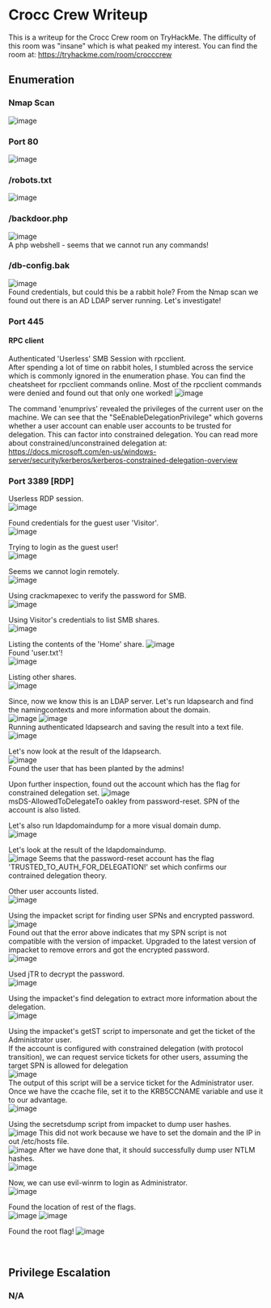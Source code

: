 # Crocc Crew Writeup
This is a writeup for the Crocc Crew room on TryHackMe. The difficulty of this room was "insane" which is what peaked my interest.
You can find the room at: https://tryhackme.com/room/crocccrew 

## Enumeration
### Nmap Scan
![image](https://user-images.githubusercontent.com/25471487/130314880-650a5cc4-84b3-4d47-8d58-b246045db71b.png)


### Port 80
![image](https://user-images.githubusercontent.com/25471487/130314898-aa85da55-0ce9-4420-a548-594671a5f931.png)


### /robots.txt
![image](https://user-images.githubusercontent.com/25471487/130314938-a1832ccd-1ef7-4292-b998-82b7b4597d26.png)


### /backdoor.php
![image](https://user-images.githubusercontent.com/25471487/130315362-2dd3d476-40de-47d8-a55d-2e98d4b1a1f9.png)
</br>
A php webshell - seems that we cannot run any commands!</br>

### /db-config.bak
![image](https://user-images.githubusercontent.com/25471487/130314946-9932dd44-4aa8-45e7-bf81-06fb39abab07.png)
</br>
Found credentials, but could this be a rabbit hole? From the Nmap scan we found out there is an AD LDAP server running. Let's investigate! </br>

### Port 445
#### RPC client
Authenticated 'Userless' SMB Session with rpcclient.</br> 
After spending a lot of time on rabbit holes, I stumbled across the service which is commonly ignored in the enumeration phase.
You can find the cheatsheet for rpcclient commands online.
Most of the rpcclient commands were denied and found out that only one worked!
![image](https://user-images.githubusercontent.com/25471487/130315436-e11bc980-ac5d-4168-8951-2f0f4ef04d7d.png)

The command 'enumprivs' revealed the privileges of the current user on the machine.
We can see that the "SeEnableDelegationPrivilege" which governs whether a user account can enable user accounts to be trusted for delegation. 
This can factor into constrained delegation.
You can read more about constrained/unconstrained delegation at: https://docs.microsoft.com/en-us/windows-server/security/kerberos/kerberos-constrained-delegation-overview


### Port 3389 [RDP]
Userless RDP session.</br>
![image](https://user-images.githubusercontent.com/25471487/130316187-182c5eec-3bef-41f9-98cf-31903eb2a493.png)

Found credentials for the guest user 'Visitor'.</br>
![image](https://user-images.githubusercontent.com/25471487/130316254-dac00b12-6e4d-414a-a545-5d299b87d1b2.png)

Trying to login as the guest user! </br>
![image](https://user-images.githubusercontent.com/25471487/130316374-8de0c61d-4f0f-4c4e-a80c-6e4fbfb93aa2.png)

Seems we cannot login remotely.</br>
![image](https://user-images.githubusercontent.com/25471487/130316392-8e6b0fc9-13bb-49a4-a04c-efbc58d12f04.png)


Using crackmapexec to verify the password for SMB.</br>
![image](https://user-images.githubusercontent.com/25471487/130316886-072f8de0-e00c-4c45-9ede-417e19807d1d.png)



Using Visitor's credentials to list SMB shares.</br>
![image](https://user-images.githubusercontent.com/25471487/130316501-b998e4e7-0f8b-4bf8-82b9-10348eba1afe.png)

Listing the contents of the 'Home' share.
![image](https://user-images.githubusercontent.com/25471487/130316512-47469511-1874-47f8-aaf2-633ab6e07870.png)
</br>
Found 'user.txt'!</br>
![image](https://user-images.githubusercontent.com/25471487/130316862-f037f8ab-22eb-484d-886d-bbed3f988206.png)



Listing other shares.</br>
![image](https://user-images.githubusercontent.com/25471487/130316584-4f2c36d3-25ba-41cf-a218-9d35af3e03d0.png)


Since, now we know this is an LDAP server. Let's run ldapsearch and find the namingcontexts and more information about the domain.</br>
![image](https://user-images.githubusercontent.com/25471487/130316605-85cc0cc9-3648-4b80-a12b-d7a14d918fe7.png)
![image](https://user-images.githubusercontent.com/25471487/130316617-a14f2d8d-11ec-4408-b3a1-e348e38e08c6.png)
</br>
Running authenticated ldapsearch and saving the result into a text file.</br>
![image](https://user-images.githubusercontent.com/25471487/130316623-4e51b45a-004d-47ca-b2ff-2359ef0cda9c.png)


Let's now look at the result of the ldapsearch.</br>
![image](https://user-images.githubusercontent.com/25471487/130316724-5e54b288-ac69-4370-96b1-fe1210e74bc6.png)
</br>
Found the user that has been planted by the admins!</br>

Upon further inspection, found out the account which has the flag for constrained delegation set.
![image](https://user-images.githubusercontent.com/25471487/130317047-65f0c857-dcdd-4885-ab25-d9a7c43b76b3.png)
</br>
msDS-AllowedToDelegateTo oakley from password-reset. SPN of the account is also listed.</br>


Let's also run ldapdomaindump for a more visual domain dump.</br>
![image](https://user-images.githubusercontent.com/25471487/130316935-d3df0510-7495-4a42-a169-f50ae31db099.png)
</br>


Let's look at the result of the ldapdomaindump.</br>
![image](https://user-images.githubusercontent.com/25471487/130316960-c150321d-a37a-4a87-bf27-4bbbf092803f.png)
Seems that the password-reset account has the flag 'TRUSTED_TO_AUTH_FOR_DELEGATION!' set which confirms our contrained delegation theory.</br>

Other user accounts listed. </br>
![image](https://user-images.githubusercontent.com/25471487/130317023-669bb685-e0b6-4856-9a9d-e23d4389cbd8.png)


Using the impacket script for finding user SPNs and encrypted password.</br>
![image](https://user-images.githubusercontent.com/25471487/130317462-5804244c-1c1b-458e-8863-5c9e9253700b.png)
</br>
Found out that the error above indicates that my SPN script is not compatible with the version of impacket. Upgraded to the latest version of impacket to remove errors and got the encrypted password.</br>
![image](https://user-images.githubusercontent.com/25471487/130317610-479f54c6-23af-4fe8-a380-0e577b52aa12.png)


Used jTR to decrypt the password.</br>
![image](https://user-images.githubusercontent.com/25471487/130317639-c84a36cf-a558-4d1f-a1cc-f701351ede6a.png)


Using the impacket's find delegation to extract more information about the delegation.</br>
![image](https://user-images.githubusercontent.com/25471487/130317667-c9dafbf7-4391-40ab-bb37-f4dec0285850.png)


Using the impacket's getST script to impersonate and get the ticket of the Administrator user.</br>
If the account is configured with constrained delegation (with protocol transition), we can request service tickets for other users, assuming the target SPN is allowed for delegation</br>
![image](https://user-images.githubusercontent.com/25471487/130317704-51653b4c-f69d-406e-9ffc-e8528e87c88d.png)
</br>
The output of this script will be a service ticket for the Administrator user.</br>
Once we have the ccache file, set it to the KRB5CCNAME variable and use it to our advantage.</br>
![image](https://user-images.githubusercontent.com/25471487/130317775-b1ea3877-14c3-4dc4-af16-8582d9ae3b09.png)

Using the secretsdump script from impacket to dump user hashes.</br>
![image](https://user-images.githubusercontent.com/25471487/130317841-5e2b5dc9-5836-40f8-9b55-cc5dec59ad9d.png)
This did not work because we have to set the domain and the IP in out /etc/hosts file.</br>
![image](https://user-images.githubusercontent.com/25471487/130317866-7bb987a3-5661-4b13-96a2-5ca731746205.png)
After we have done that, it should successfully dump user NTLM hashes.</br>
![image](https://user-images.githubusercontent.com/25471487/130317957-de8c6db8-ddbe-419b-bfc4-bc792575f0be.png)


Now, we can use evil-winrm to login as Administrator.</br>
![image](https://user-images.githubusercontent.com/25471487/130317985-50bc0209-5bbd-4d90-b60c-a8fd8090948e.png)

Found the location of rest of the flags.</br>
![image](https://user-images.githubusercontent.com/25471487/130318012-e70d0746-4f76-460a-9dae-eee27b683550.png)
![image](https://user-images.githubusercontent.com/25471487/130318037-1dd7d667-b99d-41ac-94bc-4fae00ee7779.png)

Found the root flag!
![image](https://user-images.githubusercontent.com/25471487/130318049-3d6968dc-d8af-489f-afa9-61724485361a.png)

</br>

## Privilege Escalation
### N/A























